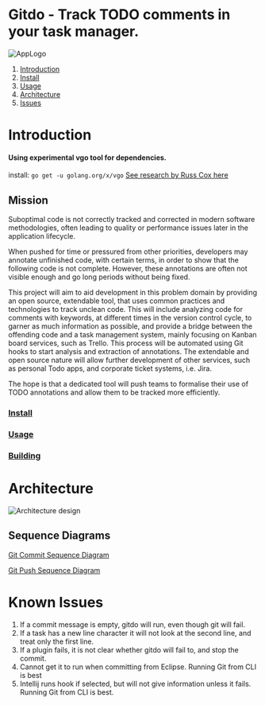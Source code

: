 Gitdo - Track TODO comments in your task manager.
=================

![AppLogo](https://github.com/nebloc/gitdo/wiki/images/GitdoLogo.png)

1. [Introduction](#introduction)
1. [Install](#install)
1. [Usage](#usage)
1. [Architecture](#architecture)
1. [Issues](#known-issues)

# Introduction
#### Using experimental vgo tool for dependencies.
install: `go get -u golang.org/x/vgo`
[See research by Russ Cox here](https://research.swtch.com/vgo)

## Mission
Suboptimal code is not correctly tracked and corrected in modern software methodologies, often leading to quality or performance issues later in the application lifecycle.

When pushed for time or pressured from other priorities, developers may annotate unfinished code, with certain terms, in order to show that the following code is not complete. However, these annotations are often not visible enough and go long periods without being fixed.

This project will aim to aid development in this problem domain by providing an open source, extendable tool, that uses common practices and technologies to track unclean code. This will include analyzing code for comments with keywords, at different times in the version control cycle, to garner as much information as possible, and provide a bridge between the offending code and a task management system, mainly focusing on Kanban board services, such as Trello. This process will be automated using Git hooks to start analysis and extraction of annotations. The extendable and open source nature will allow further development of other services, such as personal Todo apps, and corporate ticket systems, i.e. Jira.

The hope is that a dedicated tool will push teams to formalise their use of TODO annotations and allow them to be tracked more efficiently.

### [Install](https://github.com/nebloc/Gitdo/wiki/Install)

### [Usage](https://github.com/nebloc/Gitdo/wiki/Usage)

### [Building](https://github.com/nebloc/Gitdo/wiki/Building)

# Architecture
![Architecture design](https://github.com/nebloc/gitdo/wiki/images/Architecture.png)

## Sequence Diagrams
[Git Commit Sequence Diagram](https://github.com/nebloc/gitdo/wiki/images/sequence_diagram_commit.png)

[Git Push Sequence Diagram](https://github.com/nebloc/gitdo/wiki/images/sequence_diagram_push.png)

# Known Issues
1. If a commit message is empty, gitdo will run, even though git will fail.
1. If a task has a new line character it will not look at the second line, and treat only the first line.
1. If a plugin fails, it is not clear whether gitdo will fail to, and stop the commit.
1. Cannot get it to run when committing from Eclipse. Running Git from CLI is best
1. Intellij runs hook if selected, but will not give information unless it fails. Running Git from CLI is best.
